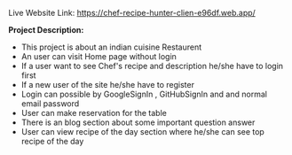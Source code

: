 Live Website Link: https://chef-recipe-hunter-clien-e96df.web.app/


**Project Description:** 
- This project is about an indian cuisine Restaurent 
- An user can visit Home page without login 
- If a user want to see Chef's recipe and description he/she have to login first
- If a new user of the site he/she have to register 
- Login can possible by GoogleSignIn , GitHubSignIn and and normal email password
- User can make reservation for the table
- There is an blog section about some important question answer
- User can view recipe of the day section where he/she can see top recipe of the day